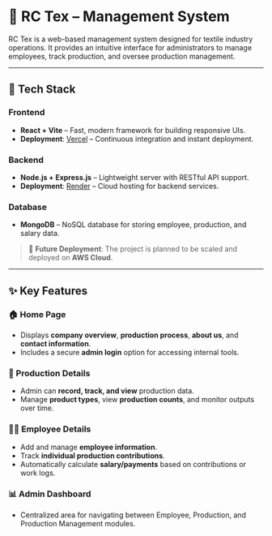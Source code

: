 # 🧵 RC Tex – Management System

RC Tex is a web-based management system designed for textile industry operations. It provides an intuitive interface for administrators to manage employees, track production, and oversee production management.

---

## 🚀 Tech Stack

### Frontend
- **React + Vite** – Fast, modern framework for building responsive UIs.
- **Deployment**: [Vercel](https://vercel.com) – Continuous integration and instant deployment.

### Backend
- **Node.js + Express.js** – Lightweight server with RESTful API support.
- **Deployment**: [Render](https://render.com) – Cloud hosting for backend services.

### Database
- **MongoDB** – NoSQL database for storing employee, production, and salary data.

> 📌 **Future Deployment**: The project is planned to be scaled and deployed on **AWS Cloud**.

---

## ✨ Key Features

### 🏠 Home Page
- Displays **company overview**, **production process**, **about us**, and **contact information**.
- Includes a secure **admin login** option for accessing internal tools.

### 🧵 Production Details
- Admin can **record, track, and view** production data.
- Manage **product types**, view **production counts**, and monitor outputs over time.

### 👨‍🏭 Employee Details
- Add and manage **employee information**.
- Track **individual production contributions**.
- Automatically calculate **salary/payments** based on contributions or work logs.

### 📊 Admin Dashboard
- Centralized area for navigating between Employee, Production, and Production Management modules.


